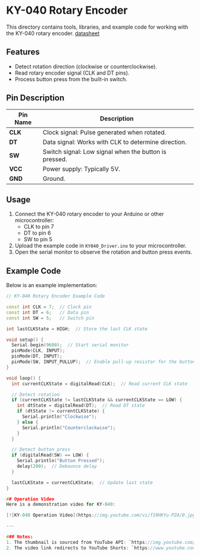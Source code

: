 # KY-040 Rotary Encoder

This directory contains tools, libraries, and example code for working with the KY-040 rotary encoder.
[datasheet](https://www.rcscomponents.kiev.ua/datasheets/ky-040-datasheet.pdf?srsltid=AfmBOooGQKWS8NX4jUldQApRajvMHUzdC_TD_vqDgi5bdJinp9My1TWU)
## Features
- Detect rotation direction (clockwise or counterclockwise).
- Read rotary encoder signal (CLK and DT pins).
- Process button press from the built-in switch.

## Pin Description
| Pin Name | Description                                  |
|----------|----------------------------------------------|
| **CLK**  | Clock signal: Pulse generated when rotated.  |
| **DT**   | Data signal: Works with CLK to determine direction. |
| **SW**   | Switch signal: Low signal when the button is pressed. |
| **VCC**  | Power supply: Typically 5V.                  |
| **GND**  | Ground.                                      |

## Usage
1. Connect the KY-040 rotary encoder to your Arduino or other microcontroller:
   - CLK to pin 7
   - DT to pin 6
   - SW to pin 5
2. Upload the example code in `KY040_Driver.ino` to your microcontroller.
3. Open the serial monitor to observe the rotation and button press events.

## Example Code
Below is an example implementation:

```cpp
// KY-040 Rotary Encoder Example Code

const int CLK = 7;  // Clock pin
const int DT = 6;   // Data pin
const int SW = 5;   // Switch pin

int lastCLKState = HIGH;  // Store the last CLK state

void setup() {
  Serial.begin(9600);  // Start serial monitor
  pinMode(CLK, INPUT);
  pinMode(DT, INPUT);
  pinMode(SW, INPUT_PULLUP);  // Enable pull-up resistor for the button
}

void loop() {
  int currentCLKState = digitalRead(CLK);  // Read current CLK state

  // Detect rotation
  if (currentCLKState != lastCLKState && currentCLKState == LOW) {
    int dtState = digitalRead(DT);  // Read DT state
    if (dtState != currentCLKState) {
      Serial.println("Clockwise");
    } else {
      Serial.println("Counterclockwise");
    }
  }

  // Detect button press
  if (digitalRead(SW) == LOW) {
    Serial.println("Button Pressed");
    delay(200);  // Debounce delay
  }

  lastCLKState = currentCLKState;  // Update last state
}

## Operation Video
Here is a demonstration video for KY-040:

[![KY-040 Operation Video](https://img.youtube.com/vi/f19HKYu-PZA/0.jpg)](https://www.youtube.com/shorts/f19HKYu-PZA)

---

### Notes:
1. The thumbnail is sourced from YouTube API: `https://img.youtube.com/vi/f19HKYu-PZA/0.jpg`.
2. The video link redirects to YouTube Shorts: `https://www.youtube.com/shorts/f19HKYu-PZA`.


